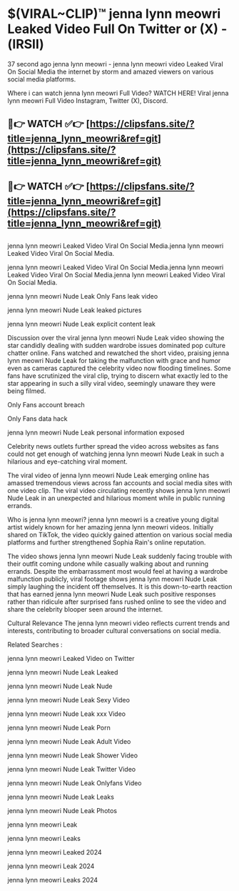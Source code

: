 # $(VIRAL~CLIP)™ jenna lynn meowri Leaked Video Full On Twitter or (X) -(lRSlI)
37 second ago jenna lynn meowri - jenna lynn meowri video Leaked Viral On Social Media the internet by storm and amazed viewers on various social media platforms.

Where i can watch jenna lynn meowri Full Video? WATCH HERE! Viral jenna lynn meowri Full Video Instagram, Twitter (X), Discord.

## 🔴👉 WATCH ✅👉 [https://clipsfans.site/?title=jenna_lynn_meowri&ref=git](https://clipsfans.site/?title=jenna_lynn_meowri&ref=git)
## 🔴👉 WATCH ✅👉 [https://clipsfans.site/?title=jenna_lynn_meowri&ref=git](https://clipsfans.site/?title=jenna_lynn_meowri&ref=git)
##
jenna lynn meowri Leaked Video Viral On Social Media.jenna lynn meowri Leaked Video Viral On Social Media.

jenna lynn meowri Leaked Video Viral On Social Media.jenna lynn meowri Leaked Video Viral On Social Media.jenna lynn meowri Leaked Video Viral On Social Media.

jenna lynn meowri Nude Leak Only Fans leak video

jenna lynn meowri Nude Leak leaked pictures

jenna lynn meowri Nude Leak explicit content leak

Discussion over the viral jenna lynn meowri Nude Leak video showing the star candidly dealing with sudden wardrobe issues dominated pop culture chatter online. Fans watched and rewatched the short video, praising jenna lynn meowri Nude Leak for taking the malfunction with grace and humor even as cameras captured the celebrity video now flooding timelines. Some fans have scrutinized the viral clip, trying to discern what exactly led to the star appearing in such a silly viral video, seemingly unaware they were being filmed.


Only Fans account breach

Only Fans data hack

jenna lynn meowri Nude Leak personal information exposed

Celebrity news outlets further spread the video across websites as fans could not get enough of watching jenna lynn meowri Nude Leak in such a hilarious and eye-catching viral moment.


The viral video of jenna lynn meowri Nude Leak emerging online has amassed tremendous views across fan accounts and social media sites with one video clip. The viral video circulating recently shows jenna lynn meowri Nude Leak in an unexpected and hilarious moment while in public running errands.


Who is jenna lynn meowri? jenna lynn meowri is a creative young digital artist widely known for her amazing jenna lynn meowri videos. Initially shared on TikTok, the video quickly gained attention on various social media platforms and further strengthened Sophia Rain's online reputation.

The video shows jenna lynn meowri Nude Leak suddenly facing trouble with their outfit coming undone while casually walking about and running errands. Despite the embarrassment most would feel at having a wardrobe malfunction publicly, viral footage shows jenna lynn meowri Nude Leak simply laughing the incident off themselves. It is this down-to-earth reaction that has earned jenna lynn meowri Nude Leak such positive responses rather than ridicule after surprised fans rushed online to see the video and share the celebrity blooper seen around the internet.

Cultural Relevance The jenna lynn meowri video reflects current trends and interests, contributing to broader cultural conversations on social media.

Related Searches :

jenna lynn meowri Leaked Video on Twitter

jenna lynn meowri Nude Leak Leaked

jenna lynn meowri Nude Leak Nude

jenna lynn meowri Nude Leak Sexy Video

jenna lynn meowri Nude Leak xxx Video

jenna lynn meowri Nude Leak Porn

jenna lynn meowri Nude Leak Adult Video

jenna lynn meowri Nude Leak Shower Video

jenna lynn meowri Nude Leak Twitter Video

jenna lynn meowri Nude Leak Onlyfans Video

jenna lynn meowri Nude Leak Leaks

jenna lynn meowri Nude Leak Photos

jenna lynn meowri Leak

jenna lynn meowri Leaks

jenna lynn meowri Leaked 2024

jenna lynn meowri Leak 2024

jenna lynn meowri Leaks 2024
